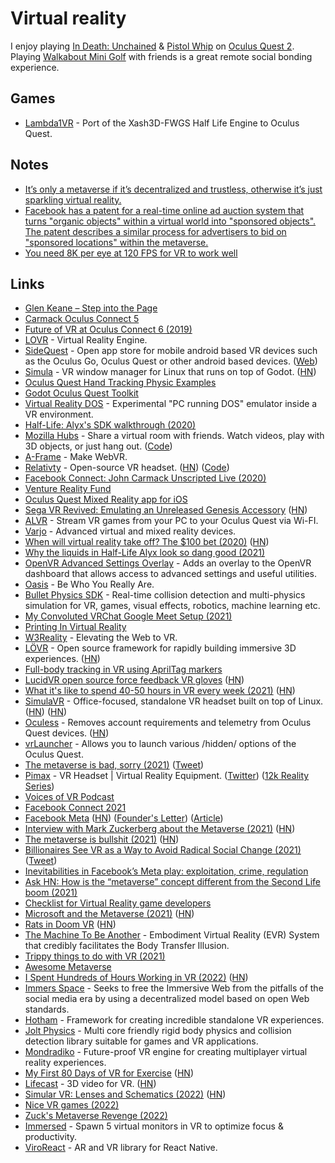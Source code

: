 # Virtual reality

I enjoy playing [In Death: Unchained](https://www.oculus.com/experiences/quest/2334376869949242/) & [Pistol Whip](https://www.oculus.com/experiences/quest/2104963472963790/) on [Oculus Quest 2](https://www.oculus.com/quest-2/). Playing [Walkabout Mini Golf](https://www.oculus.com/experiences/quest/2462678267173943/) with friends is a great remote social bonding experience.

## Games

- [Lambda1VR](https://github.com/DrBeef/Lambda1VR) - Port of the Xash3D-FWGS Half Life Engine to Oculus Quest.

## Notes

- [It’s only a metaverse if it’s decentralized and trustless, otherwise it’s just sparkling virtual reality.](https://twitter.com/max_hodak/status/1446651117899694083)
- [Facebook has a patent for a real-time online ad auction system that turns "organic objects" within a virtual world into "sponsored objects". The patent describes a similar process for advertisers to bid on "sponsored locations" within the metaverse.](https://twitter.com/notjeffrichards/status/1458432253587906569)
- [You need 8K per eye at 120 FPS for VR to work well](https://twitter.com/aeyakovenko/status/1530946826160918528)

## Links

- [Glen Keane – Step into the Page](https://www.youtube.com/watch?v=GSbkn6mCfXE)
- [Carmack Oculus Connect 5](https://www.facebook.com/Oculusvr/videos/2364701536878601/)
- [Future of VR at Oculus Connect 6 (2019)](https://www.youtube.com/watch?v=RCB_mfGmh9w&t=1h47m12s)
- [LOVR](https://github.com/bjornbytes/lovr) - Virtual Reality Engine.
- [SideQuest](https://github.com/the-expanse/SideQuest) - Open app store for mobile android based VR devices such as the Oculus Go, Oculus Quest or other android based devices. ([Web](https://sidequestvr.com/))
- [Simula](https://github.com/SimulaVR/Simula) - VR window manager for Linux that runs on top of Godot. ([HN](https://news.ycombinator.com/item?id=22823891))
- [Oculus Quest Hand Tracking Physic Examples](https://github.com/dilmerv/OculusQuestHandTrackingPhysics)
- [Godot Oculus Quest Toolkit](https://github.com/NeoSpark314/godot_oculus_quest_toolkit)
- [Virtual Reality DOS](https://github.com/sonictruth/vr-dos) - Experimental "PC running DOS" emulator inside a VR environment.
- [Half-Life: Alyx's SDK walkthrough (2020)](https://twitter.com/joewintergreen/status/1262662025903128576)
- [Mozilla Hubs](https://hubs.mozilla.com/#/) - Share a virtual room with friends. Watch videos, play with 3D objects, or just hang out. ([Code](https://github.com/mozilla/hubs))
- [A-Frame](https://aframe.io/) - Make WebVR.
- [Relativty](https://www.relativty.com/) - Open-source VR headset. ([HN](https://news.ycombinator.com/item?id=24431052)) ([Code](https://github.com/relativty/Relativty))
- [Facebook Connect: John Carmack Unscripted Live (2020)](https://www.youtube.com/watch?v=sXmY26pOE-Y)
- [Venture Reality Fund](https://www.thevrfund.com/)
- [Oculus Quest Mixed Reality app for iOS](https://github.com/fabio914/OculusQuestMixedRealityForiOS)
- [Sega VR Revived: Emulating an Unreleased Genesis Accessory](https://gamehistory.org/segavr/) ([HN](https://news.ycombinator.com/item?id=25161494))
- [ALVR](https://github.com/JackD83/ALVR) - Stream VR games from your PC to your Oculus Quest via Wi-FI.
- [Varjo](https://varjo.com/) - Advanced virtual and mixed reality devices.
- [When will virtual reality take off? The $100 bet (2020)](https://glinden.blogspot.com/2020/12/when-will-virtual-reality-take-off-100.html) ([HN](https://news.ycombinator.com/item?id=25439490))
- [Why the liquids in Half-Life Alyx look so dang good (2021)](https://www.youtube.com/watch?v=9XWxsJKpYYI)
- [OpenVR Advanced Settings Overlay](https://github.com/OpenVR-Advanced-Settings/OpenVR-AdvancedSettings) - Adds an overlay to the OpenVR dashboard that allows access to advanced settings and useful utilities.
- [Oasis](https://theoasis.com/) - Be Who You Really Are.
- [Bullet Physics SDK](https://github.com/bulletphysics/bullet3) - Real-time collision detection and multi-physics simulation for VR, games, visual effects, robotics, machine learning etc.
- [My Convoluted VRChat Google Meet Setup (2021)](https://christine.website/blog/convoluted-vrchat-gchat-setup-2021-02-24)
- [Printing In Virtual Reality](https://blog.glitch.land/en/posts/tb-point-mapper-pt1/)
- [W3Reality](https://github.com/w3reality) - Elevating the Web to VR.
- [LÖVR](https://lovr.org/) - Open source framework for rapidly building immersive 3D experiences. ([HN](https://news.ycombinator.com/item?id=28081656))
- [Full-body tracking in VR using AprilTag markers](https://github.com/ju1ce/April-Tag-VR-FullBody-Tracker)
- [LucidVR open source force feedback VR gloves](https://github.com/LucidVR/lucidgloves) ([HN](https://news.ycombinator.com/item?id=28340330))
- [What it's like to spend 40-50 hours in VR every week (2021)](https://blog.immersed.team/working-from-orbit-39bf95a6d385) ([HN](https://news.ycombinator.com/item?id=28678041))
- [SimulaVR](https://simulavr.com/) - Office-focused, standalone VR headset built on top of Linux. ([HN](https://news.ycombinator.com/item?id=28691358)) ([HN](https://news.ycombinator.com/item?id=30440828))
- [Oculess](https://github.com/basti564/Oculess) - Removes account requirements and telemetry from Oculus Quest devices. ([HN](https://news.ycombinator.com/item?id=28869462))
- [vrLauncher](https://github.com/basti564/vrLauncher) - Allows you to launch various /hidden/ options of the Oculus Quest.
- [The metaverse is bad, sorry (2021)](https://www.theatlantic.com/technology/archive/2021/10/facebook-metaverse-name-change/620449/) ([Tweet](https://twitter.com/ibogost/status/1451291837650673665))
- [Pimax](https://pimax.com/) - VR Headset | Virtual Reality Equipment. ([Twitter](https://twitter.com/pimaxofficial)) ([12k Reality Series](https://twitter.com/kentbye/status/1452740892708667393))
- [Voices of VR Podcast](http://voicesofvr.com/)
- [Facebook Connect 2021](https://www.youtube.com/watch?v=0294iXEPO4Y)
- [Facebook Meta](https://about.facebook.com/meta/) ([HN](https://news.ycombinator.com/item?id=29029317)) ([Founder's Letter](https://about.fb.com/news/2021/10/founders-letter/)) ([Article](https://stratechery.com/2021/meta/))
- [Interview with Mark Zuckerberg about the Metaverse (2021)](https://stratechery.com/2021/an-interview-with-mark-zuckerberg-about-the-metaverse/) ([HN](https://news.ycombinator.com/item?id=29032196))
- [The metaverse is bullshit (2021)](https://outline.com/DUdr8Y) ([HN](https://news.ycombinator.com/item?id=29045930))
- [Billionaires See VR as a Way to Avoid Radical Social Change (2021)](https://www.wired.com/story/billionaires-use-vr-avoid-social-change/) ([Tweet](https://twitter.com/JoshuaPotash/status/1454128902687928331))
- [Inevitabilities in Facebook’s Meta play: exploitation, crime, regulation](https://twitter.com/juliapowles/status/1454819169078177793)
- [Ask HN: How is the “metaverse” concept different from the Second Life boom (2021)](https://news.ycombinator.com/item?id=29136478)
- [Checklist for Virtual Reality game developers](https://github.com/SuperV1234/vr-game-checklist)
- [Microsoft and the Metaverse (2021)](https://stratechery.com/2021/microsoft-and-the-metaverse/) ([HN](https://news.ycombinator.com/item?id=29163856))
- [Rats in Doom VR](https://medium.com/mindsoft/rats-in-doom-eb6c52c73aca) ([HN](https://news.ycombinator.com/item?id=29341007))
- [The Machine To Be Another](http://beanotherlab.org/home/work/tmtba/) - Embodiment Virtual Reality (EVR) System that credibly facilitates the Body Transfer Illusion.
- [Trippy things to do with VR (2021)](https://twitter.com/dan_abramov/status/1471905282733260804)
- [Awesome Metaverse](https://github.com/M3-org/awesome-metaverse)
- [I Spent Hundreds of Hours Working in VR (2022)](https://www.wired.com/story/hours-working-vr-tips/) ([HN](https://news.ycombinator.com/item?id=29978036))
- [Immers Space](https://web.immers.space/) - Seeks to free the Immersive Web from the pitfalls of the social media era by using a decentralized model based on open Web standards.
- [Hotham](https://github.com/leetvr/hotham) - Framework for creating incredible standalone VR experiences.
- [Jolt Physics](https://github.com/jrouwe/JoltPhysics) - Multi core friendly rigid body physics and collision detection library suitable for games and VR applications.
- [Mondradiko](https://github.com/mondradiko/mondradiko) - Future-proof VR engine for creating multiplayer virtual reality experiences.
- [My First 80 Days of VR for Exercise](https://www.nathanlippi.com/blog/digital-dojo) ([HN](https://news.ycombinator.com/item?id=30402020))
- [Lifecast](https://www.lifecastvr.com/) - 3D video for VR. ([HN](https://news.ycombinator.com/item?id=30675861))
- [Simular VR: Lenses and Schematics (2022)](https://simulavr.com/blog/lenses-and-vxr-schematics/) ([HN](https://news.ycombinator.com/item?id=31101156))
- [Nice VR games (2022)](https://www.reddit.com/r/virtualreality/comments/u8eook/any_reccomended_vr_games_that_i_dont_have_i_feel/)
- [Zuck's Metaverse Revenge (2022)](https://www.youtube.com/watch?v=XO2LqnAs5IU)
- [Immersed](https://immersed.com/) - Spawn 5 virtual monitors in VR to optimize focus & productivity.
- [ViroReact](https://github.com/ViroCommunity/viro) - AR and VR library for React Native.